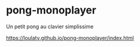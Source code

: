 # pong-monoplayer
Un petit pong au clavier simplissime

https://loulaty.github.io/pong-monoplayer/index.html
